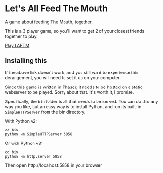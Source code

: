 # Let's All Feed The Mouth

A game about feeding The Mouth, together.

This is a 3 player game, so you'll want to get 2 of your closest friends together to play.

[Play LAFTM](http://small-kouprey.cloudvent.net/)

## Installing this

If the above link doesn't work, and you still want to experience this derangement, you will need to set it up on your computer.

Since this game is written in [Phaser](https://phaser.io), it needs to be hosted on a static webserver to be played. Sorry about that. It's worth it, I promise.

Specifically, the `bin` folder is all that needs to be served. You can do this any way you like, but an easy way is to install Python, and run its built-in `SimpleHTTPServer` from the bin directory.

With Python v2:

    cd bin
    python -m SimpleHTTPServer 5858

Or with Python v3:

    cd bin
    python -m http.server 5858

Then open http://localhost:5858 in your browser
